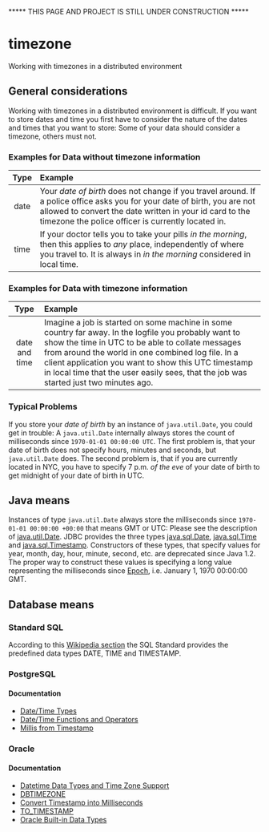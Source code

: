 ***** THIS PAGE AND PROJECT IS STILL UNDER CONSTRUCTION *****
# timezone
Working with timezones in a distributed environment

## General considerations
Working with timezones in a distributed environment is difficult. 
If you want to store dates and time you first have to consider the nature of the dates and times that you want to store:
Some of your data should consider a timezone, others must not.

### Examples for Data without timezone information
| Type | Example |
| :---: | :--- |
| date | Your _date of birth_ does not change if you travel around. If a police office asks you for your date of birth, you are not allowed to convert the date written in your id card to the timezone the police officer is currently located in. |
| time | If your doctor tells you to take your pills _in the morning_, then this applies to _any_ place, independently of where you travel to. It is always in _in the morning_ considered in local time. |

### Examples for Data with timezone information
| Type | Example |
| :---: | :--- |
| date and time | Imagine a job is started on some machine in some country far away. In the logfile you probably want to show the time in UTC to be able to collate messages from around the world in one combined log file. In a client application you want to show this UTC timestamp in local time that the user easily sees, that the job was started just two minutes ago. |

### Typical Problems
If you store your _date of birth_  by an instance of `java.util.Date`, you could get in trouble: A `java.util.Date` internally always stores the count of milliseconds since `1970-01-01 00:00:00 UTC`. The first problem is, that your date of birth does not specify hours, minutes and seconds, but `java.util.Date` does. The second problem is, that if you are currently located in NYC, you have to specify 7 p.m. *of the eve* of your date of birth to get midnight of your date of birth in UTC.

## Java means
Instances of type `java.util.Date` always store the milliseconds since `1970-01-01 00:00:00 +00:00` that means GMT or UTC: Please see the description of [java.util.Date](https://docs.oracle.com/javase/8/docs/api/java/util/Date.html). JDBC provides the three types [java.sql.Date](https://docs.oracle.com/en/java/javase/21/docs/api/java.sql/java/sql/Date.html), [java.sql.Time](https://docs.oracle.com/en/java/javase/21/docs/api/java.sql/java/sql/Time.html) and [java.sql.Timestamp](https://docs.oracle.com/en/java/javase/21/docs/api/java.sql/java/sql/Timestamp.html). Constructors of these types, that specify values for year, month, day, hour, minute, second, etc. are deprecated since Java 1.2. The proper way to construct these values is specifying a long value representing the milliseconds since [Epoch](https://en.wikipedia.org/wiki/Unix_time#Definition), i.e. January 1, 1970 00:00:00 GMT.

## Database means
### Standard SQL
According to this [Wikipedia section](https://en.wikipedia.org/wiki/SQL#Predefined_data_types) the SQL Standard provides the predefined data types DATE, TIME and TIMESTAMP.

### PostgreSQL
#### Documentation
* [Date/Time Types](https://www.postgresql.org/docs/8.1/datatype-datetime.html)
* [Date/Time Functions and Operators](https://www.postgresql.org/docs/15/functions-datetime.html)
* [Millis from Timestamp](https://dba.stackexchange.com/questions/266444/postgres-epoch-from-current-timestamp)
### Oracle
#### Documentation
* [Datetime Data Types and Time Zone Support](https://docs.oracle.com/en/database/oracle/oracle-database/21/nlspg/datetime-data-types-and-time-zone-support.html#GUID-7A1BA319-767A-43CC-A579-4DAC7063B243)
* [DBTIMEZONE](https://docs.oracle.com/en/database/oracle/oracle-database/19/sqlrf/DBTIMEZONE.html)
* [Convert Timestamp into Milliseconds](https://stackoverflow.com/questions/64359143/convert-timestamp-into-milliseconds)
* [TO_TIMESTAMP](https://docs.oracle.com/en/database/oracle/oracle-database/19/sqlrf/TO_TIMESTAMP.html)
* [Oracle Built-in Data Types](https://docs.oracle.com/en/database/oracle/oracle-database/19/sqlrf/Data-Types.html#GUID-7B72E154-677A-4342-A1EA-C74C1EA928E6)
